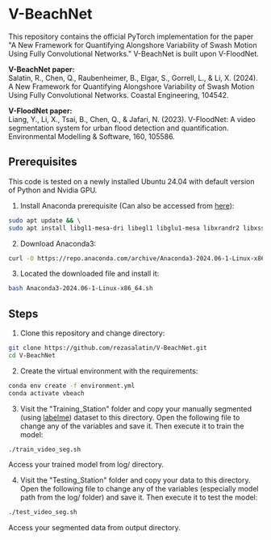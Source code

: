 # V-BeachNet

This repository contains the official PyTorch implementation for the paper "A New Framework for Quantifying Alongshore Variability of Swash Motion Using Fully Convolutional Networks." V-BeachNet is built upon V-FloodNet.

**V-BeachNet paper:**  
Salatin, R., Chen, Q., Raubenheimer, B., Elgar, S., Gorrell, L., & Li, X. (2024). A New Framework for Quantifying Alongshore Variability of Swash Motion Using Fully Convolutional Networks. Coastal Engineering, 104542.

**V-FloodNet paper:**  
Liang, Y., Li, X., Tsai, B., Chen, Q., & Jafari, N. (2023). V-FloodNet: A video segmentation system for urban flood detection and quantification. Environmental Modelling & Software, 160, 105586.

## Prerequisites

This code is tested on a newly installed Ubuntu 24.04 with default version of Python and Nvidia GPU.

1. Install Anaconda prerequisite (Can also be accessed from [here](https://docs.anaconda.com/anaconda/install/linux/)):
```sh
sudo apt update && \
sudo apt install libgl1-mesa-dri libegl1 libglu1-mesa libxrandr2 libxss1 libxcursor1 libxcomposite1 libasound2-data libasound2-plugins libxi6 libxtst6
```

2. Download Anaconda3:
```sh
curl -O https://repo.anaconda.com/archive/Anaconda3-2024.06-1-Linux-x86_64.sh
```

3. Located the downloaded file and install it:
```sh
bash Anaconda3-2024.06-1-Linux-x86_64.sh
```

## Steps

1. Clone this repository and change directory:
```sh
git clone https://github.com/rezasalatin/V-BeachNet.git
cd V-BeachNet
```

2. Create the virtual environment with the requirements:
```sh
conda env create -f environment.yml
conda activate vbeach
```

3. Visit the "Training_Station" folder and copy your manually segmented (using [labelme](https://github.com/labelmeai/labelme)) dataset to this directory. Open the following file to change any of the variables and save it. Then execute it to train the model:
```sh
./train_video_seg.sh
```
Access your trained model from log/ directory.

4. Visit the "Testing_Station" folder and copy your data to this directory. Open the following file to change any of the variables (especially model path from the log/ folder) and save it. Then execute it to test the model:
```sh
./test_video_seg.sh
```
Access your segmented data from output directory.

